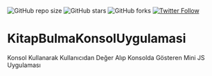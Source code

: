 ![GitHub repo size](https://img.shields.io/github/repo-size/busenurcetin/KitapBulmaKonsolUygulamasi)
![GitHub stars](https://img.shields.io/github/stars/busenurcetin/KitapBulmaKonsolUygulamasi?style=social)
![GitHub forks](https://img.shields.io/github/forks/busenurcetin/KitapBulmaKonsolUygulamasi?style=social)
[![Twitter Follow](https://img.shields.io/twitter/follow/busenurcetin16?style=social)](https://twitter.com/intent/follow?screen_name=busenurcetin16)

# KitapBulmaKonsolUygulamasi
Konsol Kullanarak Kullanıcıdan Değer Alıp Konsolda Gösteren Mini JS Uygulaması


